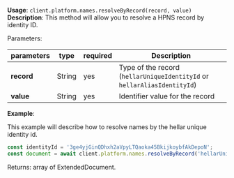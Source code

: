 **Usage**: `client.platform.names.resolveByRecord(record, value)`    
**Description**: This method will allow you to resolve a HPNS record by identity ID. 

Parameters: 

| parameters | type      | required       | Description                                                          |  
|------------|-----------|----------------|----------------------------------------------------------------------|
| **record** | String    | yes            | Type of the record (`hellarUniqueIdentityId` or `hellarAliasIdentityId`) |
| **value**  | String    | yes            | Identifier value for the record                                      |

**Example**: 

This example will describe how to resolve names by the hellar unique identity id.  
```js
const identityId = '3ge4yjGinQDhxh2aVpyLTQaoka45BkijkoybfAkDepoN';
const document = await client.platform.names.resolveByRecord('hellarUniqueIdentityId', identityId);
```

Returns: array of ExtendedDocument.

